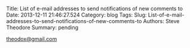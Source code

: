 Title: List of e-mail addresses to send notifications of new comments to
Date: 2013-12-11 21:46:27.524
Category: blog
Tags: 
Slug: List-of-e-mail-addresses-to-send-notifications-of-new-comments-to
Authors: Steve Theodore
Summary: pending

theodox@gmail.com


